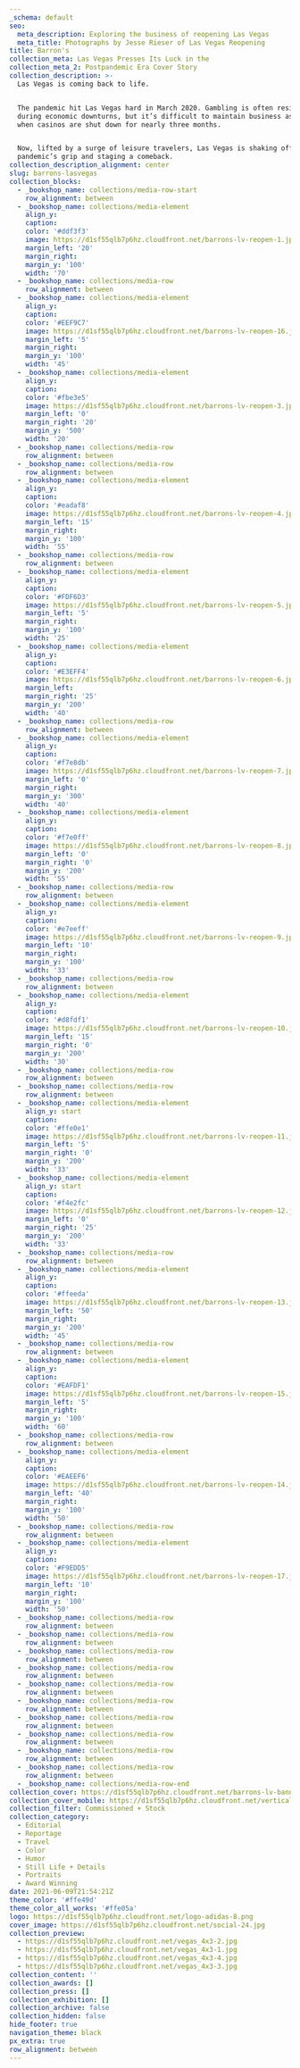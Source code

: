```yaml
---
_schema: default
seo:
  meta_description: Exploring the business of reopening Las Vegas
  meta_title: Photographs by Jesse Rieser of Las Vegas Reopening
title: Barron's
collection_meta: Las Vegas Presses Its Luck in the
collection_meta_2: Postpandemic Era Cover Story
collection_description: >-
  Las Vegas is coming back to life.⁠⁠


  The pandemic hit Las Vegas hard in March 2020. Gambling is often resilient
  during economic downturns, but it’s difficult to maintain business as usual
  when casinos are shut down for nearly three months.⁠⁠


  Now, lifted by a surge of leisure travelers, Las Vegas is shaking off the
  pandemic’s grip and staging a comeback.⁠⁠
collection_description_alignment: center
slug: barrons-lasvegas
collection_blocks:
  - _bookshop_name: collections/media-row-start
    row_alignment: between
  - _bookshop_name: collections/media-element
    align_y:
    caption:
    color: '#ddf3f3'
    image: https://d1sf55qlb7p6hz.cloudfront.net/barrons-lv-reopen-1.jpg
    margin_left: '20'
    margin_right:
    margin_y: '100'
    width: '70'
  - _bookshop_name: collections/media-row
    row_alignment: between
  - _bookshop_name: collections/media-element
    align_y:
    caption:
    color: '#EEF9C7'
    image: https://d1sf55qlb7p6hz.cloudfront.net/barrons-lv-reopen-16.jpg
    margin_left: '5'
    margin_right:
    margin_y: '100'
    width: '45'
  - _bookshop_name: collections/media-element
    align_y:
    caption:
    color: '#fbe3e5'
    image: https://d1sf55qlb7p6hz.cloudfront.net/barrons-lv-reopen-3.jpg
    margin_left: '0'
    margin_right: '20'
    margin_y: '500'
    width: '20'
  - _bookshop_name: collections/media-row
    row_alignment: between
  - _bookshop_name: collections/media-row
    row_alignment: between
  - _bookshop_name: collections/media-element
    align_y:
    caption:
    color: '#eadaf8'
    image: https://d1sf55qlb7p6hz.cloudfront.net/barrons-lv-reopen-4.jpg
    margin_left: '15'
    margin_right:
    margin_y: '100'
    width: '55'
  - _bookshop_name: collections/media-row
    row_alignment: between
  - _bookshop_name: collections/media-element
    align_y:
    caption:
    color: '#FDF6D3'
    image: https://d1sf55qlb7p6hz.cloudfront.net/barrons-lv-reopen-5.jpg
    margin_left: '5'
    margin_right:
    margin_y: '100'
    width: '25'
  - _bookshop_name: collections/media-element
    align_y:
    caption:
    color: '#E3EFF4'
    image: https://d1sf55qlb7p6hz.cloudfront.net/barrons-lv-reopen-6.jpg
    margin_left:
    margin_right: '25'
    margin_y: '200'
    width: '40'
  - _bookshop_name: collections/media-row
    row_alignment: between
  - _bookshop_name: collections/media-element
    align_y:
    caption:
    color: '#f7e8db'
    image: https://d1sf55qlb7p6hz.cloudfront.net/barrons-lv-reopen-7.jpg
    margin_left: '0'
    margin_right:
    margin_y: '300'
    width: '40'
  - _bookshop_name: collections/media-element
    align_y:
    caption:
    color: '#f7e0ff'
    image: https://d1sf55qlb7p6hz.cloudfront.net/barrons-lv-reopen-8.jpg
    margin_left: '0'
    margin_right: '0'
    margin_y: '200'
    width: '55'
  - _bookshop_name: collections/media-row
    row_alignment: between
  - _bookshop_name: collections/media-element
    align_y:
    caption:
    color: '#e7eeff'
    image: https://d1sf55qlb7p6hz.cloudfront.net/barrons-lv-reopen-9.jpg
    margin_left: '10'
    margin_right:
    margin_y: '100'
    width: '33'
  - _bookshop_name: collections/media-row
    row_alignment: between
  - _bookshop_name: collections/media-element
    align_y:
    caption:
    color: '#d8fdf1'
    image: https://d1sf55qlb7p6hz.cloudfront.net/barrons-lv-reopen-10.jpg
    margin_left: '15'
    margin_right: '0'
    margin_y: '200'
    width: '30'
  - _bookshop_name: collections/media-row
    row_alignment: between
  - _bookshop_name: collections/media-row
    row_alignment: between
  - _bookshop_name: collections/media-element
    align_y: start
    caption:
    color: '#ffe0e1'
    image: https://d1sf55qlb7p6hz.cloudfront.net/barrons-lv-reopen-11.jpg
    margin_left: '5'
    margin_right: '0'
    margin_y: '200'
    width: '33'
  - _bookshop_name: collections/media-element
    align_y: start
    caption:
    color: '#f4e2fc'
    image: https://d1sf55qlb7p6hz.cloudfront.net/barrons-lv-reopen-12.jpg
    margin_left: '0'
    margin_right: '25'
    margin_y: '200'
    width: '33'
  - _bookshop_name: collections/media-row
    row_alignment: between
  - _bookshop_name: collections/media-element
    align_y:
    caption:
    color: '#ffeeda'
    image: https://d1sf55qlb7p6hz.cloudfront.net/barrons-lv-reopen-13.jpg
    margin_left: '50'
    margin_right:
    margin_y: '200'
    width: '45'
  - _bookshop_name: collections/media-row
    row_alignment: between
  - _bookshop_name: collections/media-element
    align_y:
    caption:
    color: '#EAFDF1'
    image: https://d1sf55qlb7p6hz.cloudfront.net/barrons-lv-reopen-15.jpg
    margin_left: '5'
    margin_right:
    margin_y: '100'
    width: '60'
  - _bookshop_name: collections/media-row
    row_alignment: between
  - _bookshop_name: collections/media-element
    align_y:
    caption:
    color: '#EAEEF6'
    image: https://d1sf55qlb7p6hz.cloudfront.net/barrons-lv-reopen-14.jpg
    margin_left: '40'
    margin_right:
    margin_y: '100'
    width: '50'
  - _bookshop_name: collections/media-row
    row_alignment: between
  - _bookshop_name: collections/media-element
    align_y:
    caption:
    color: '#F9EDD5'
    image: https://d1sf55qlb7p6hz.cloudfront.net/barrons-lv-reopen-17.jpg
    margin_left: '10'
    margin_right:
    margin_y: '100'
    width: '50'
  - _bookshop_name: collections/media-row
    row_alignment: between
  - _bookshop_name: collections/media-row
    row_alignment: between
  - _bookshop_name: collections/media-row
    row_alignment: between
  - _bookshop_name: collections/media-row
    row_alignment: between
  - _bookshop_name: collections/media-row
    row_alignment: between
  - _bookshop_name: collections/media-row
    row_alignment: between
  - _bookshop_name: collections/media-row
    row_alignment: between
  - _bookshop_name: collections/media-row
    row_alignment: between
  - _bookshop_name: collections/media-row
    row_alignment: between
  - _bookshop_name: collections/media-row
    row_alignment: between
  - _bookshop_name: collections/media-row-end
collection_cover: https://d1sf55qlb7p6hz.cloudfront.net/barrons-lv-banners-2.jpg
collection_cover_mobile: https://d1sf55qlb7p6hz.cloudfront.net/vertical-covers-53.jpg
collection_filter: Commissioned + Stock
collection_category:
  - Editorial
  - Reportage
  - Travel
  - Color
  - Humor
  - Still Life + Details
  - Portraits
  - Award Winning
date: 2021-06-09T21:54:21Z
theme_color: '#ffe49d'
theme_color_all_works: '#ffe05a'
logo: https://d1sf55qlb7p6hz.cloudfront.net/logo-adidas-8.png
cover_image: https://d1sf55qlb7p6hz.cloudfront.net/social-24.jpg
collection_preview:
  - https://d1sf55qlb7p6hz.cloudfront.net/vegas_4x3-2.jpg
  - https://d1sf55qlb7p6hz.cloudfront.net/vegas_4x3-1.jpg
  - https://d1sf55qlb7p6hz.cloudfront.net/vegas_4x3-4.jpg
  - https://d1sf55qlb7p6hz.cloudfront.net/vegas_4x3-3.jpg
collection_content: ''
collection_awards: []
collection_press: []
collection_exhibition: []
collection_archive: false
collection_hidden: false
hide_footer: true
navigation_theme: black
px_extra: true
row_alignment: between
---
```

